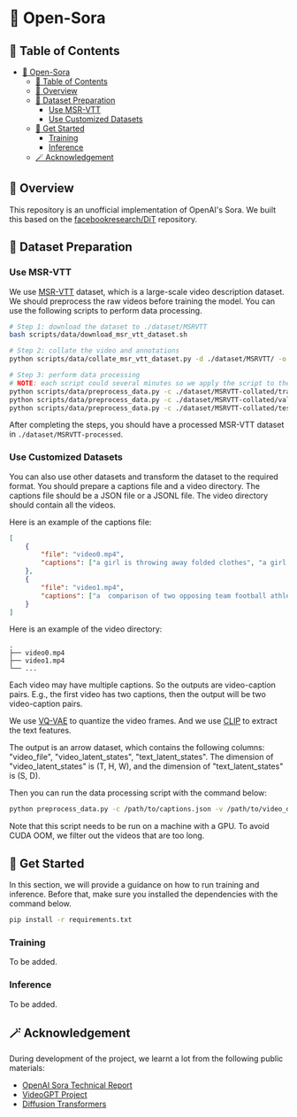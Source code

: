 # 🎥 Open-Sora

## 📎 Table of Contents

- [🎥 Open-Sora](#-open-sora)
    - [📎 Table of Contents](#-table-of-contents)
    - [📍 Overview](#-overview)
    - [📂 Dataset Preparation](#-dataset-preparation)
        - [Use MSR-VTT](#use-msr-vtt)
        - [Use Customized Datasets](#use-customized-datasets)
    - [🚀 Get Started](#-get-started)
        - [Training](#training)
        - [Inference](#inference)
    - [🪄 Acknowledgement](#-acknowledgement)

## 📍 Overview

This repository is an unofficial implementation of OpenAI's Sora. We built this based on the [facebookresearch/DiT](https://github.com/facebookresearch/DiT) repository.

## 📂 Dataset Preparation

### Use MSR-VTT

We use [MSR-VTT](https://cove.thecvf.com/datasets/839) dataset, which is a large-scale video description dataset. We should preprocess the raw videos before training the model. You can use the following scripts to perform data processing.


```bash
# Step 1: download the dataset to ./dataset/MSRVTT
bash scripts/data/download_msr_vtt_dataset.sh

# Step 2: collate the video and annotations
python scripts/data/collate_msr_vtt_dataset.py -d ./dataset/MSRVTT/ -o ./dataset/MSRVTT-collated

# Step 3: perform data processing
# NOTE: each script could several minutes so we apply the script to the dataset split individually
python scripts/data/preprocess_data.py -c ./dataset/MSRVTT-collated/train/annotations.json -v ./dataset/MSRVTT-collated/train/videos -o ./dataset/MSRVTT-processed/train
python scripts/data/preprocess_data.py -c ./dataset/MSRVTT-collated/val/annotations.json -v ./dataset/MSRVTT-collated/val/videos -o ./dataset/MSRVTT-processed/val
python scripts/data/preprocess_data.py -c ./dataset/MSRVTT-collated/test/annotations.json -v ./dataset/MSRVTT-collated/test/videos -o ./dataset/MSRVTT-processed/test
```

After completing the steps, you should have a processed MSR-VTT dataset in `./dataset/MSRVTT-processed`.


### Use Customized Datasets

You can also use other datasets and transform the dataset to the required format. You should prepare a captions file and a video directory. The captions file should be a JSON file or a JSONL file. The video directory should contain all the videos.

Here is an example of the captions file:

```json
[
    {
        "file": "video0.mp4",
        "captions": ["a girl is throwing away folded clothes", "a girl throwing cloths around"]
    },
    {
        "file": "video1.mp4",
        "captions": ["a  comparison of two opposing team football athletes"]
    }
]
```

Here is an example of the video directory:

```
.
├── video0.mp4
├── video1.mp4
└── ...
```

Each video may have multiple captions. So the outputs are video-caption pairs. E.g., the first video has two captions, then the output will be two video-caption pairs.

We use [VQ-VAE](https://github.com/wilson1yan/VideoGPT/) to quantize the video frames. And we use [CLIP](https://huggingface.co/docs/transformers/model_doc/clip#clip) to extract the text features.

The output is an arrow dataset, which contains the following columns: "video_file", "video_latent_states", "text_latent_states". The dimension of "video_latent_states" is (T, H, W), and the dimension of "text_latent_states" is (S, D).

Then you can run the data processing script with the command below:

```bash
python preprocess_data.py -c /path/to/captions.json -v /path/to/video_dir -o /path/to/output_dir
```

Note that this script needs to be run on a machine with a GPU. To avoid CUDA OOM, we filter out the videos that are too long.


## 🚀 Get Started

In this section, we will provide a guidance on how to run training and inference. Before that, make sure you installed the dependencies with the command below.

```bash
pip install -r requirements.txt
```

### Training

To be added.

### Inference

To be added.


## 🪄 Acknowledgement

During development of the project, we learnt a lot from the following public materials:

- [OpenAI Sora Technical Report](https://openai.com/research/video-generation-models-as-world-simulators)
- [VideoGPT Project](https://github.com/wilson1yan/VideoGPT)
- [Diffusion Transformers](https://github.com/facebookresearch/DiT)
